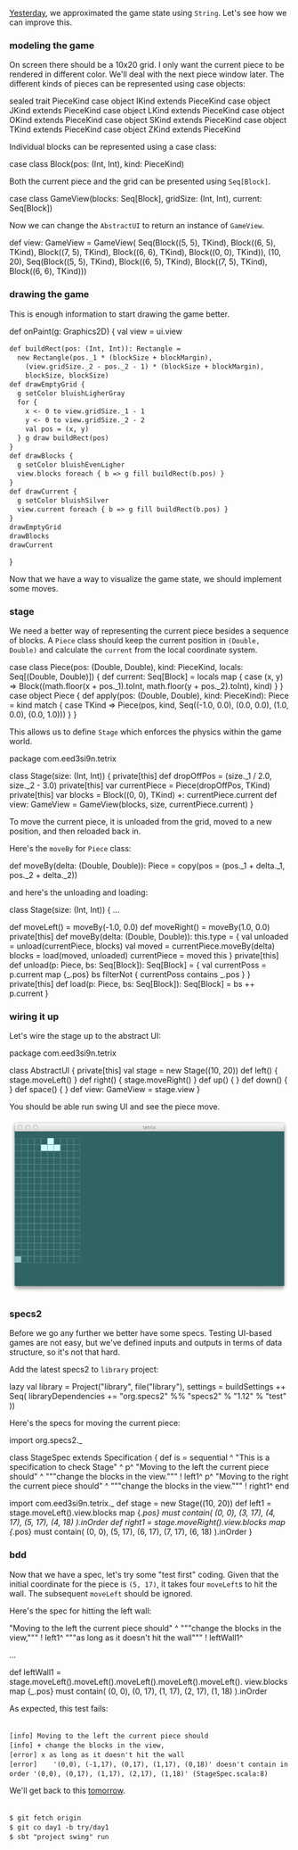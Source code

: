   [day0]: http://eed3si9n.com/tetrix-in-scala-day0

[Yesterday][day0], we approximated the game state using `String`. Let's see how we can improve this.

### modeling the game

On screen there should be a 10x20 grid. I only want the current piece to be rendered in different color. We'll deal with the next piece window later. The different kinds of pieces can be represented using case objects:

<scala>
sealed trait PieceKind
case object IKind extends PieceKind
case object JKind extends PieceKind
case object LKind extends PieceKind
case object OKind extends PieceKind
case object SKind extends PieceKind
case object TKind extends PieceKind
case object ZKind extends PieceKind
</scala>

Individual blocks can be represented using a case class:

<scala>
case class Block(pos: (Int, Int), kind: PieceKind)
</scala>

Both the current piece and the grid can be presented using `Seq[Block]`.

<scala>
case class GameView(blocks: Seq[Block], gridSize: (Int, Int), current: Seq[Block])
</scala>

Now we can change the `AbstractUI` to return an instance of `GameView`.

<scala>
  def view: GameView =
    GameView(
      Seq(Block((5, 5), TKind), Block((6, 5), TKind), Block((7, 5), TKind), Block((6, 6), TKind), Block((0, 0), TKind)),
      (10, 20),
      Seq(Block((5, 5), TKind), Block((6, 5), TKind), Block((7, 5), TKind), Block((6, 6), TKind)))
</scala>

### drawing the game

This is enough information to start drawing the game better.

<scala>
  def onPaint(g: Graphics2D) {
    val view = ui.view

    def buildRect(pos: (Int, Int)): Rectangle =
      new Rectangle(pos._1 * (blockSize + blockMargin),
        (view.gridSize._2 - pos._2 - 1) * (blockSize + blockMargin),
        blockSize, blockSize)
    def drawEmptyGrid {
      g setColor bluishLigherGray
      for {
        x <- 0 to view.gridSize._1 - 1
        y <- 0 to view.gridSize._2 - 2
        val pos = (x, y)
      } g draw buildRect(pos)      
    }
    def drawBlocks {
      g setColor bluishEvenLigher
      view.blocks foreach { b => g fill buildRect(b.pos) }
    }
    def drawCurrent {
      g setColor bluishSilver
      view.current foreach { b => g fill buildRect(b.pos) }
    }
    drawEmptyGrid
    drawBlocks
    drawCurrent
  }
</scala>

Now that we have a way to visualize the game state, we should implement some moves.

### stage

We need a better way of representing the current piece besides a sequence of blocks. A `Piece` class should keep the current position in `(Double, Double)` and calculate the `current` from the local coordinate system.

<scala>
case class Piece(pos: (Double, Double), kind: PieceKind, locals: Seq[(Double, Double)]) {
  def current: Seq[Block] =
    locals map { case (x, y) => 
      Block((math.floor(x + pos._1).toInt, math.floor(y + pos._2).toInt), kind)
    }
}
case object Piece {
  def apply(pos: (Double, Double), kind: PieceKind): Piece =
    kind match {
      case TKind => Piece(pos, kind, Seq((-1.0, 0.0), (0.0, 0.0), (1.0, 0.0), (0.0, 1.0)))
    }
}
</scala>

This allows us to define `Stage` which enforces the physics within the game world.

<scala>
package com.eed3si9n.tetrix

class Stage(size: (Int, Int)) {
  private[this] def dropOffPos = (size._1 / 2.0, size._2 - 3.0)
  private[this] var currentPiece = Piece(dropOffPos, TKind)
  private[this] var blocks = Block((0, 0), TKind) +: currentPiece.current
  def view: GameView = GameView(blocks, size, currentPiece.current)
}
</scala>

To move the current piece, it is unloaded from the grid, moved to a new position, and then reloaded back in.

Here's the `moveBy` for `Piece` class:

<scala>
  def moveBy(delta: (Double, Double)): Piece =
    copy(pos = (pos._1 + delta._1, pos._2 + delta._2))
</scala>

and here's the unloading and loading:

<scala>
class Stage(size: (Int, Int)) {
  ...

  def moveLeft() = moveBy(-1.0, 0.0)
  def moveRight() = moveBy(1.0, 0.0)
  private[this] def moveBy(delta: (Double, Double)): this.type = {
    val unloaded = unload(currentPiece, blocks)
    val moved = currentPiece.moveBy(delta)
    blocks = load(moved, unloaded)
    currentPiece = moved
    this
  }
  private[this] def unload(p: Piece, bs: Seq[Block]): Seq[Block] = {
    val currentPoss = p.current map {_.pos}
    bs filterNot { currentPoss contains _.pos  }
  }
  private[this] def load(p: Piece, bs: Seq[Block]): Seq[Block] =
    bs ++ p.current
}
</scala>

### wiring it up

Let's wire the stage up to the abstract UI:

<scala>
package com.eed3si9n.tetrix

class AbstractUI {
  private[this] val stage = new Stage((10, 20))
  def left() {
    stage.moveLeft()
  }
  def right() {
    stage.moveRight()
  }
  def up() {
  }
  def down() {
  }
  def space() {
  }
  def view: GameView = stage.view
}
</scala>

You should be able run swing UI and see the piece move.

<img src="/images/tetrix-in-scala-day1.png"/>

### specs2

Before we go any further we better have some specs. Testing UI-based games are not easy, but we've defined inputs and outputs in terms of data structure, so it's not that hard.

Add the latest specs2 to `library` project:

<scala>
  lazy val library = Project("library", file("library"),
    settings = buildSettings ++ Seq(
      libraryDependencies += "org.specs2" %% "specs2" % "1.12" % "test"
    ))
</scala>

Here's the specs for moving the current piece:

<scala>
import org.specs2._

class StageSpec extends Specification { def is = sequential  ^
  "This is a specification to check Stage"                   ^
                                                             p^
  "Moving to the left the current piece should"              ^
    """change the blocks in the view."""                     ! left1^
                                                             p^
  "Moving to the right the current piece should"             ^
    """change the blocks in the view."""                     ! right1^
                                                             end
  
  import com.eed3si9n.tetrix._
  def stage = new Stage((10, 20))
  def left1 =
    stage.moveLeft().view.blocks map {_.pos} must contain(
      (0, 0), (3, 17), (4, 17), (5, 17), (4, 18)
    ).inOrder
  def right1 =
    stage.moveRight().view.blocks map {_.pos} must contain(
      (0, 0), (5, 17), (6, 17), (7, 17), (6, 18)
    ).inOrder
}
</scala>

### bdd

Now that we have a spec, let's try some "test first" coding. Given that the initial coordinate for the piece is `(5, 17)`, it takes four `moveLeft`s to hit the wall. The subsequent `moveLeft` should be ignored.

Here's the spec for hitting the left wall:

<scala>
  "Moving to the left the current piece should"              ^
    """change the blocks in the view,"""                     ! left1^
    """as long as it doesn't hit the wall"""                 ! leftWall1^

...

  def leftWall1 =
    stage.moveLeft().moveLeft().moveLeft().moveLeft().moveLeft().
      view.blocks map {_.pos} must contain(
      (0, 0), (0, 17), (1, 17), (2, 17), (1, 18)
    ).inOrder
</scala>

As expected, this test fails:

<code>
[info] Moving to the left the current piece should
[info] + change the blocks in the view,
[error] x as long as it doesn't hit the wall
[error]    '(0,0), (-1,17), (0,17), (1,17), (0,18)' doesn't contain in order '(0,0), (0,17), (1,17), (2,17), (1,18)' (StageSpec.scala:8)
</code>

We'll get back to this [tomorrow](http://eed3si9n.com/tetrix-in-scala-day2).

<code>
$ git fetch origin
$ git co day1 -b try/day1
$ sbt "project swing" run
</code>
